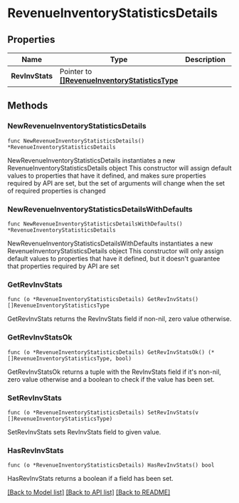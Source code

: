 # RevenueInventoryStatisticsDetails

## Properties

Name | Type | Description | Notes
------------ | ------------- | ------------- | -------------
**RevInvStats** | Pointer to [**[]RevenueInventoryStatisticsType**](RevenueInventoryStatisticsType.md) |  | [optional] 

## Methods

### NewRevenueInventoryStatisticsDetails

`func NewRevenueInventoryStatisticsDetails() *RevenueInventoryStatisticsDetails`

NewRevenueInventoryStatisticsDetails instantiates a new RevenueInventoryStatisticsDetails object
This constructor will assign default values to properties that have it defined,
and makes sure properties required by API are set, but the set of arguments
will change when the set of required properties is changed

### NewRevenueInventoryStatisticsDetailsWithDefaults

`func NewRevenueInventoryStatisticsDetailsWithDefaults() *RevenueInventoryStatisticsDetails`

NewRevenueInventoryStatisticsDetailsWithDefaults instantiates a new RevenueInventoryStatisticsDetails object
This constructor will only assign default values to properties that have it defined,
but it doesn't guarantee that properties required by API are set

### GetRevInvStats

`func (o *RevenueInventoryStatisticsDetails) GetRevInvStats() []RevenueInventoryStatisticsType`

GetRevInvStats returns the RevInvStats field if non-nil, zero value otherwise.

### GetRevInvStatsOk

`func (o *RevenueInventoryStatisticsDetails) GetRevInvStatsOk() (*[]RevenueInventoryStatisticsType, bool)`

GetRevInvStatsOk returns a tuple with the RevInvStats field if it's non-nil, zero value otherwise
and a boolean to check if the value has been set.

### SetRevInvStats

`func (o *RevenueInventoryStatisticsDetails) SetRevInvStats(v []RevenueInventoryStatisticsType)`

SetRevInvStats sets RevInvStats field to given value.

### HasRevInvStats

`func (o *RevenueInventoryStatisticsDetails) HasRevInvStats() bool`

HasRevInvStats returns a boolean if a field has been set.


[[Back to Model list]](../README.md#documentation-for-models) [[Back to API list]](../README.md#documentation-for-api-endpoints) [[Back to README]](../README.md)


